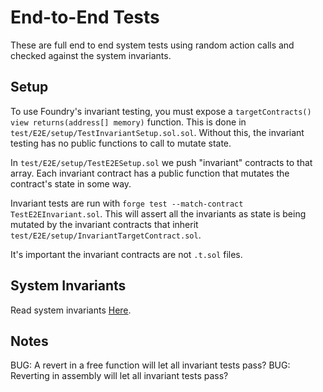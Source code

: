 # End-to-End Tests

These are full end to end system tests using random action calls and checked against the system invariants.

## Setup

To use Foundry's invariant testing, you must expose a `targetContracts() view returns(address[] memory)` function. This is done in `test/E2E/setup/TestInvariantSetup.sol.sol`. Without this, the invariant testing has no public functions to call to mutate state.

In `test/E2E/setup/TestE2ESetup.sol` we push "invariant" contracts to that array. Each invariant contract has a public function that mutates the contract's state in some way.

Invariant tests are run with `forge test --match-contract TestE2EInvariant.sol`. This will assert all the invariants as state is being mutated by the invariant contracts that inherit `test/E2E/setup/InvariantTargetContract.sol`.

It's important the invariant contracts are not `.t.sol` files.

## System Invariants

Read system invariants [Here](../README.md).

## Notes

BUG: A revert in a free function will let all invariant tests pass?
BUG: Reverting in assembly will let all invariant tests pass?
